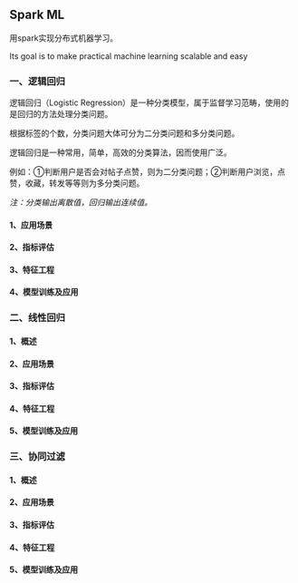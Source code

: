 ## Spark ML

用spark实现分布式机器学习。

Its goal is to make practical machine learning scalable and easy

### 一、逻辑回归

逻辑回归（Logistic Regression）是一种分类模型，属于监督学习范畴，使用的是回归的方法处理分类问题。

根据标签的个数，分类问题大体可分为二分类问题和多分类问题。

逻辑回归是一种常用，简单，高效的分类算法，因而使用广泛。

例如：①判断用户是否会对帖子点赞，则为二分类问题；②判断用户浏览，点赞，收藏，转发等等则为多分类问题。

*注：分类输出离散值，回归输出连续值。*

#### 1、应用场景


#### 2、指标评估


#### 3、特征工程


#### 4、模型训练及应用


### 二、线性回归


#### 1、概述


#### 2、应用场景


#### 3、指标评估


#### 4、特征工程


#### 5、模型训练及应用


### 三、协同过滤


#### 1、概述


#### 2、应用场景


#### 3、指标评估


#### 4、特征工程


#### 5、模型训练及应用



